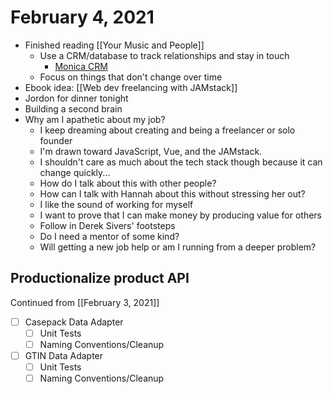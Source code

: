 # February 4, 2021

- Finished reading [[Your Music and People]]
  - Use a CRM/database to track relationships and stay in touch
    - [Monica CRM](https://www.monicahq.com/)
  - Focus on things that don't change over time
- Ebook idea: [[Web dev freelancing with JAMstack]]
- Jordon for dinner tonight
- Building a second brain
- Why am I apathetic about my job?
  - I keep dreaming about creating and being a freelancer or solo founder
  - I'm drawn toward JavaScript, Vue, and the JAMstack.
  - I shouldn't care as much about the tech stack though because it can change quickly...
  - How do I talk about this with other people?
  - How can I talk with Hannah about this without stressing her out?
  - I like the sound of working for myself
  - I want to prove that I can make money by producing value for others
  - Follow in Derek Sivers' footsteps
  - Do I need a mentor of some kind?
  - Will getting a new job help or am I running from a deeper problem?

## Productionalize product API

Continued from [[February 3, 2021]]

- [ ] Casepack Data Adapter
  - [ ] Unit Tests
  - [ ] Naming Conventions/Cleanup
- [ ] GTIN Data Adapter
  - [ ] Unit Tests
  - [ ] Naming Conventions/Cleanup
